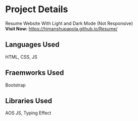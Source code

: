 # Project Details
Resume Website With Light and Dark Mode (Not Responsive) </br>
**Visit Now:** https://himanshupapola.github.io/Resume/

## Languages Used
HTML, CSS, JS
  
## Fraemworks Used
Bootstrap

## Libraries Used
AOS JS, Typing Effect
